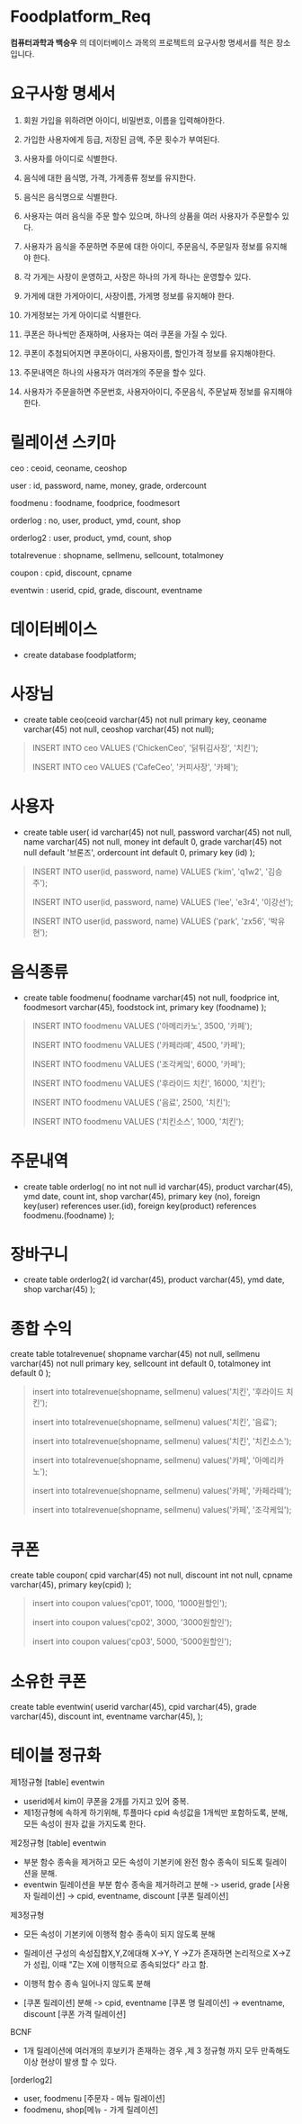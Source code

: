 # Foodplatform_Req
__컴퓨터과학과 백승우__ 의 데이터베이스 과목의 프로젝트의 요구사항 명세서를 적은 장소입니다.

# 요구사항 명세서
1. 회원 가입을 위하려면 아이디, 비밀번호, 이름을 입력해야한다.
2. 가입한 사용자에게 등급, 저장된 금액, 주문 횟수가 부여된다.
3. 사용자를 아이디로 식별한다.

4. 음식에 대한 음식명, 가격, 가게종류 정보를 유지한다.
5. 음식은 음식명으로 식별한다.
6. 사용자는 여러 음식을 주문 할수 있으며, 하나의 상품을 여러 사용자가 주문할수 있다.
7. 사용자가 음식을 주문하면 주문에 대한 아이디, 주문음식, 주문일자 정보를 유지해야 한다.

8. 각 가게는 사장이 운영하고, 사장은 하나의 가게 하나는 운영할수 있다.
9. 가게에 대한 가게아이디, 사장이름, 가게명 정보를 유지해야 한다.
10. 가게정보는 가게 아이디로 식별한다.

11. 쿠폰은 하나씩만 존재하며, 사용자는 여러 쿠폰을 가질 수 있다.
12. 쿠폰이 추첨되어지면 쿠폰아이디, 사용자이름, 할인가격 정보를 유지해야한다.

13. 주문내역은 하나의 사용자가 여러개의 주문을 할수 있다.
14. 사용자가 주문을하면 주문번호, 사용자아이디, 주문음식, 주문날짜 정보를 유지해야한다.


# 릴레이션 스키마
ceo : ceoid, ceoname, ceoshop

user : id,	password,	name,	money,	grade, 	ordercount

foodmenu : foodname, foodprice, foodmesort

orderlog : no, user, product, ymd, count, shop

orderlog2 : user, product, ymd, count, shop

totalrevenue : shopname,	sellmenu,	sellcount,	totalmoney

coupon : cpid, discount, cpname

eventwin : userid, cpid, grade, discount, eventname

# 데이터베이스
* create database foodplatform;

# 사장님
* create table ceo(ceoid varchar(45) not null primary key, ceoname varchar(45) not null, ceoshop varchar(45) not null);

> INSERT INTO ceo VALUES ('ChickenCeo', '닭튀김사장', '치킨');
>
> INSERT INTO ceo VALUES ('CafeCeo', '커피사장', '카페');

# 사용자
* create table user(
id varchar(45) not null,
password varchar(45) not null,
name varchar(45) not null,
money int default 0,
grade varchar(45) not null default '브론즈',
ordercount int default 0,
primary key (id)
);

>INSERT INTO user(id, password, name) VALUES ('kim', 'q1w2', '김승주');
>
>INSERT INTO user(id, password, name) VALUES ('lee', 'e3r4', '이강선');
>
>INSERT INTO user(id, password, name) VALUES ('park', 'zx56', '박유현');

# 음식종류
* create table foodmenu(
foodname varchar(45) not null,
foodprice int,
foodmesort varchar(45),
foodstock int,
primary key (foodname)
);

>INSERT INTO foodmenu VALUES ('아메리카노', 3500, '카페');
>
>INSERT INTO foodmenu VALUES ('카페라뗴', 4500, '카페');
>
>INSERT INTO foodmenu VALUES ('조각케잌', 6000, '카페');
>
>INSERT INTO foodmenu VALUES ('후라이드 치킨', 16000, '치킨');
>
>INSERT INTO foodmenu VALUES ('음료', 2500, '치킨');
>
>INSERT INTO foodmenu VALUES ('치킨소스', 1000, '치킨');

# 주문내역
* create table orderlog(
no int not null
id varchar(45),
product varchar(45),
ymd date,
count int,
shop varchar(45),
primary key (no),
foreign key(user) references user.(id),
foreign key(product) references foodmenu.(foodname)
);

# 장바구니
* create table orderlog2(
id varchar(45),
product varchar(45),
ymd date,
shop varchar(45)
);

# 종합 수익
create table totalrevenue(
shopname varchar(45) not null,
sellmenu varchar(45) not null primary key,
sellcount int default 0,
totalmoney int default 0
);

> insert into totalrevenue(shopname, sellmenu) values('치킨', '후라이드 치킨');
>
>insert into totalrevenue(shopname, sellmenu) values('치킨', '음료');
>
>insert into totalrevenue(shopname, sellmenu) values('치킨', '치킨소스');
>
>insert into totalrevenue(shopname, sellmenu) values('카페', '아메리카노');
>
>insert into totalrevenue(shopname, sellmenu) values('카페', '카페라떼');
>
>insert into totalrevenue(shopname, sellmenu) values('카페', '조각케잌');

# 쿠폰
create table coupon(
cpid varchar(45) not null,
discount int not null,
cpname varchar(45),
primary key(cpid)
);

> insert into coupon values('cp01', 1000, '1000원할인');
> 
>insert into coupon values('cp02', 3000, '3000원할인');
>
>insert into coupon values('cp03', 5000, '5000원할인');

# 소유한 쿠폰
create table eventwin(
userid varchar(45),
cpid varchar(45),
grade varchar(45),
discount int,
eventname varchar(45),
);

# 테이블 정규화
제1정규형
[table] eventwin
- userid에서 kim이 쿠폰을 2개를 가지고 있어 중복.
- 제1정규형에 속하게 하기위해, 투플마다 cpid 속성값을 1개씩만 포함하도록, 분해, 모든 속성이 원자 값을 가지도록 한다.


제2정규형
[table] eventwin
- 부분 함수 종속을 제거하고 모든 속성이 기본키에 완전 함수 종속이 되도록 릴레이션을 분해.
- eventwin 릴레이션을 부분 함수 종속을 제거하려고 분해
-> userid, grade [사용자 릴레이션] 
-> cpid, eventname, discount [쿠폰 릴레이션]

제3정규형
- 모든 속성이 기본키에 이행적 함수 종속이 되지 않도록 분해
- 릴레이션 구성의 속성집합X,Y,Z에대해  X->Y, Y ->Z가 존재하면 논리적으로 X->Z가 성립, 이때 "Z는 X에 이행적으로 종속되었다" 라고 함.
- 이행적 함수 종속 일어나지 않도록 분해

- [쿠폰 릴레이션] 분해
-> cpid, eventname [쿠폰 명 릴레이션]
-> eventname, discount [쿠폰 가격 릴레이션]

BCNF
- 1개 릴레이션에 여러개의 후보키가 존재하는 경우 ,제 3 정규형 까지 모두 만족해도 이상 현상이 발생 할 수 있다.

[orderlog2]
- user, foodmenu [주문자 - 메뉴 릴레이션]
- foodmenu, shop[메뉴 - 가게 릴레이션]

